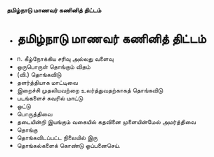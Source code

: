 **தமிழ்நாடு மாணவர் கணினித் திட்டம்**
- # தமிழ்நாடு மாணவர் கணினித் திட்டம்
- n. கீழ்நோக்கிய சரிவு அல்லது வளைவு
- ஒருபொருள் தொங்கும் விதம்
- (வி.) தொங்கவிடு
- தளர்த்தியாக மாட்டிவை
- இறைச்சி முதலியவற்றை உலர்த்துவதற்காகத் தொங்கவிடு
- படங்களைச் சுவரில் மாட்டு
- ஒட்டு
- பொருத்திவை
- தடையின்றி இயங்கும் வகையில் கதவினை முளையின்மேல் அமர்த்திவை
- தொங்கு
- தொங்கவிடப்பட்ட நிலையில் இரு
- தொங்கல்களைக் கொண்டு ஒப்பனைசெய்.

